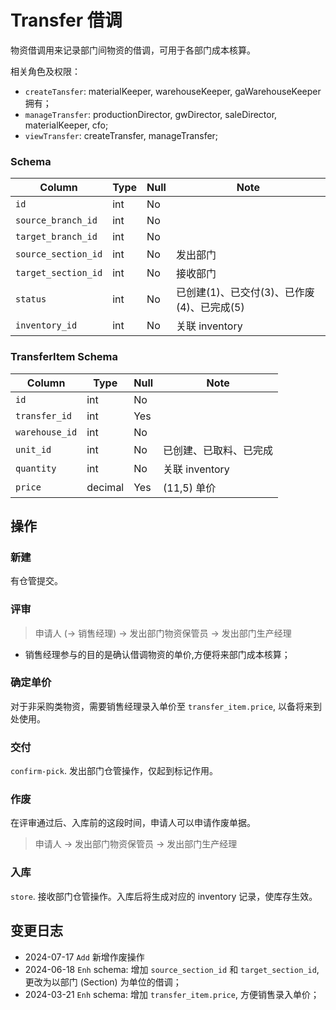 # Transfer 借调

物资借调用来记录部门间物资的借调，可用于各部门成本核算。

相关角色及权限：
- `createTansfer`: materialKeeper, warehouseKeeper, gaWarehouseKeeper 拥有；
- `manageTransfer`: productionDirector, gwDirector, saleDirector, materialKeeper, cfo;
- `viewTransfer`: createTransfer, manageTransfer;

### Schema
Column                              | Type      | Null | Note
------------------------------------|-----------|------|-------
`id`                                | int       | No   | 
`source_branch_id`                  | int       | No   | 
`target_branch_id`                  | int       | No   | 
`source_section_id`                 | int       | No   | 发出部门
`target_section_id`                 | int       | No   | 接收部门
`status`                            | int       | No   | 已创建(1)、已交付(3)、已作废(4)、已完成(5)
`inventory_id`                      | int       | No   | 关联 inventory

### TransferItem Schema
Column                              | Type      | Null | Note
------------------------------------|-----------|------|-------
`id`                                | int       | No   | 
`transfer_id`                       | int       | Yes  | 
`warehouse_id`                      | int       | No   | 
`unit_id`                           | int       | No   | 已创建、已取料、已完成
`quantity`                          | int       | No   | 关联 inventory
`price`                             | decimal   | Yes  | (11,5) 单价

操作
--------------------------------------------------------------------------
### 新建
有仓管提交。

### 评审

> 申请人 (→ 销售经理) → 发出部门物资保管员 → 发出部门生产经理

- 销售经理参与的目的是确认借调物资的单价,方便将来部门成本核算；

### 确定单价
对于非采购类物资，需要销售经理录入单价至 `transfer_item.price`, 以备将来到处使用。

### 交付
`confirm-pick`. 发出部门仓管操作，仅起到标记作用。
### 作废
在评审通过后、入库前的这段时间，申请人可以申请作废单据。

> 申请人 →  发出部门物资保管员 → 发出部门生产经理

### 入库
`store`. 接收部门仓管操作。入库后将生成对应的 inventory 记录，使库存生效。


变更日志
--------------------------------------------------------------------------
- 2024-07-17 `Add` 新增作废操作
- 2024-06-18 `Enh` schema: 增加 `source_section_id` 和 `target_section_id`, 更改为以部门 (Section) 为单位的借调；
- 2024-03-21 `Enh` schema: 增加 `transfer_item.price`, 方便销售录入单价；
